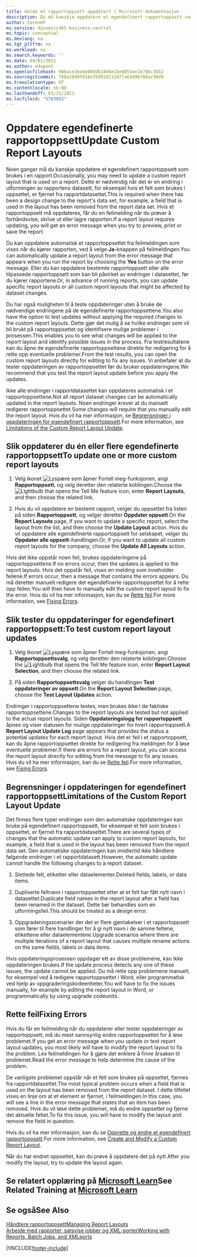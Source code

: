 ```yaml
---
title: Holde et rapportoppsett oppdatert | Microsoft-dokumentasjon
description: Du må kanskje oppdatere et egendefinert rapportoppsett som brukes i en rapport. Dette er nødvendig når det er en endring i utformingen av rapportens datasett, for eksempel hvis et felt som brukes i oppsettet, er fjernet fra rapportdatasettet.
author: SorenGP
ms.service: dynamics365-business-central
ms.topic: conceptual
ms.devlang: na
ms.tgt_pltfrm: na
ms.workload: na
ms.search.keywords: ''
ms.date: 04/01/2021
ms.author: edupont
ms.openlocfilehash: 90bace16ede000d618d4e1be8855ee16786c3bb2
ms.sourcegitcommit: 766e2840fd16efb901d211d7fa64d96766ac99d9
ms.translationtype: HT
ms.contentlocale: nb-NO
ms.lasthandoff: 03/31/2021
ms.locfileid: "5783062"
---
```

# <a name="update-custom-report-layouts"></a><span data-ttu-id="9fef4-104">Oppdatere egendefinerte rapportoppsett</span><span class="sxs-lookup"><span data-stu-id="9fef4-104">Update Custom Report Layouts</span></span>
<span data-ttu-id="9fef4-105">Noen ganger må du kanskje oppdatere et egendefinert rapportoppsett som brukes i en rapport.</span><span class="sxs-lookup"><span data-stu-id="9fef4-105">Occasionally, you may need to update a custom report layout that is used on a report.</span></span> <span data-ttu-id="9fef4-106">Dette er nødvendig når det er en endring i utformingen av rapportens datasett, for eksempel hvis et felt som brukes i oppsettet, er fjernet fra rapportdatasettet.</span><span class="sxs-lookup"><span data-stu-id="9fef4-106">This is required when there has been a design change to the report's data set, for example, a field that is used in the layout has been removed from the report data set.</span></span> <span data-ttu-id="9fef4-107">Hvis et rapportoppsett må oppdateres, får du en feilmelding når du prøver å forhåndsvise, skrive ut eller lagre rapporten.</span><span class="sxs-lookup"><span data-stu-id="9fef4-107">If a report layout requires updating, you will get an error message when you try to preview, print or save the report.</span></span>  

<span data-ttu-id="9fef4-108">Du kan oppdatere automatisk et rapportoppsettet fra feilmeldingen som vises når du kjører rapporten, ved å velge **Ja**-knappen på feilmeldingen.</span><span class="sxs-lookup"><span data-stu-id="9fef4-108">You can automatically update a report layout from the error message that appears when you run the report by choosing the **Yes** button on the error message.</span></span> <span data-ttu-id="9fef4-109">Eller du kan oppdatere bestemte rapportoppsett eller alle tilpassede rapportoppsett som kan bli påvirket av endringer i datasettet, før du kjører rapportene.</span><span class="sxs-lookup"><span data-stu-id="9fef4-109">Or, in advance of running reports, you can update specific report layouts or all custom report layouts that might be affected by dataset changes.</span></span>  

<span data-ttu-id="9fef4-110">Du har også muligheten til å teste oppdateringer uten å bruke de nødvendige endringene på de egendefinerte rapportoppsettene.</span><span class="sxs-lookup"><span data-stu-id="9fef4-110">You also have the option to test updates without applying the required changes to the custom report layouts.</span></span> <span data-ttu-id="9fef4-111">Dette gjør det mulig å se hvilke endringer som vil bli brukt på rapportoppsettet og identifisere mulige problemer i prosessen.</span><span class="sxs-lookup"><span data-stu-id="9fef4-111">This enables you to see what changes will be applied to the report layout and identify possible issues in the process.</span></span> <span data-ttu-id="9fef4-112">Fra testresultatene kan du åpne de egendefinerte rapportoppsettene direkte for redigering for å rette opp eventuelle problemer.</span><span class="sxs-lookup"><span data-stu-id="9fef4-112">From the test results, you can open the custom report layouts directly for editing to fix any issues.</span></span> <span data-ttu-id="9fef4-113">Vi anbefaler at du tester oppdateringen av rapportoppsettet før du bruker oppdateringene.</span><span class="sxs-lookup"><span data-stu-id="9fef4-113">We recommend that you test the report layout update before you apply the updates.</span></span>  

<span data-ttu-id="9fef4-114">Ikke alle endringer i rapportdatasettet kan oppdateres automatisk i et rapportoppsettene.</span><span class="sxs-lookup"><span data-stu-id="9fef4-114">Not all report dataset changes can be automatically updated in the report layouts.</span></span> <span data-ttu-id="9fef4-115">Noen endringer krever at du manuelt redigerer rapportoppsettet.</span><span class="sxs-lookup"><span data-stu-id="9fef4-115">Some changes will require that you manually edit the report layout.</span></span> <span data-ttu-id="9fef4-116">Hvis du vil ha mer informasjon, se [Begrensninger i oppdateringen for egendefinert rapportoppsett](ui-update-report-layouts.md#UpdateLimitations).</span><span class="sxs-lookup"><span data-stu-id="9fef4-116">For more information, see [Limitations of the Custom Report Layout Update](ui-update-report-layouts.md#UpdateLimitations).</span></span>  

## <a name="to-update-one-or-more-custom-report-layouts"></a><span data-ttu-id="9fef4-117">Slik oppdaterer du én eller flere egendefinerte rapportoppsett</span><span class="sxs-lookup"><span data-stu-id="9fef4-117">To update one or more custom report layouts</span></span>  

1.  <span data-ttu-id="9fef4-118">Velg ikonet ![Lyspære som åpner Fortell meg-funksjonen](media/ui-search/search_small.png "Fortell hva du vil gjøre"), angi **Rapportoppsett**, og velg deretter den relaterte koblingen.</span><span class="sxs-lookup"><span data-stu-id="9fef4-118">Choose the ![Lightbulb that opens the Tell Me feature](media/ui-search/search_small.png "Tell me what you want to do") icon, enter **Report Layouts**, and then choose the related link.</span></span>  

2.  <span data-ttu-id="9fef4-119">Hvis du vil oppdatere en bestemt rapport, velger du oppsettet fra listen på siden **Rapportoppsett**, og velger deretter **Oppdater oppsett**.</span><span class="sxs-lookup"><span data-stu-id="9fef4-119">On the **Report Layouts** page, if you want to update a specific report, select the layout from the list, and then choose the **Update Layout** action.</span></span> <span data-ttu-id="9fef4-120">Hvis du vil oppdatere alle egendefinerte rapportoppsett for selskapet, velger du **Oppdater alle oppsett**-handlingen.</span><span class="sxs-lookup"><span data-stu-id="9fef4-120">Or, if you want to update all custom report layouts for the company, choose the **Update All Layouts** action.</span></span>  

<span data-ttu-id="9fef4-121">Hvis det ikke oppstår noen feil, brukes oppdateringene på rapportoppsettene.</span><span class="sxs-lookup"><span data-stu-id="9fef4-121">If no errors occur, then the updates is applied to the report layouts.</span></span> <span data-ttu-id="9fef4-122">Hvis det oppstår feil, vises en melding som inneholder feilene.</span><span class="sxs-lookup"><span data-stu-id="9fef4-122">If errors occur, then a message that contains the errors appears.</span></span> <span data-ttu-id="9fef4-123">Du må deretter manuelt redigere det egendefinerte rapportoppsettet for å rette opp feilen.</span><span class="sxs-lookup"><span data-stu-id="9fef4-123">You will then have to manually edit the custom report layout to fix the error.</span></span> <span data-ttu-id="9fef4-124">Hvis du vil ha mer informasjon, kan du se [Rette feil](ui-update-report-layouts.md#FixErrors).</span><span class="sxs-lookup"><span data-stu-id="9fef4-124">For more information, see [Fixing Errors](ui-update-report-layouts.md#FixErrors).</span></span>  

## <a name="to-test-custom-report-layout-updates"></a><span data-ttu-id="9fef4-125">Slik tester du oppdateringer for egendefinert rapportoppsett:</span><span class="sxs-lookup"><span data-stu-id="9fef4-125">To test custom report layout updates</span></span>  

1.  <span data-ttu-id="9fef4-126">Velg ikonet ![Lyspære som åpner Fortell meg-funksjonen](media/ui-search/search_small.png "Fortell hva du vil gjøre"), angi **Rapportoppsettsvalg**, og velg deretter den relaterte koblingen.</span><span class="sxs-lookup"><span data-stu-id="9fef4-126">Choose the ![Lightbulb that opens the Tell Me feature](media/ui-search/search_small.png "Tell me what you want to do") icon, enter **Report Layout Selection**, and then choose the related link.</span></span>  

2.  <span data-ttu-id="9fef4-127">På siden **Rapportoppsettsvalg** velger du handlingen **Test oppdateringer av oppsett**.</span><span class="sxs-lookup"><span data-stu-id="9fef4-127">On the **Report Layout Selection** page, choose the **Test Layout Updates** action.</span></span>  

 <span data-ttu-id="9fef4-128">Endringer i rapportoppsettene testes, men brukes ikke i de faktiske rapportoppsettene.</span><span class="sxs-lookup"><span data-stu-id="9fef4-128">Changes to the report layouts are tested but not applied to the actual report layouts.</span></span> <span data-ttu-id="9fef4-129">Siden **Oppdateringslogg for rapportoppsett** åpnes og viser statusen for mulige oppdateringer for hvert rapportoppsett.</span><span class="sxs-lookup"><span data-stu-id="9fef4-129">A **Report Layout Update Log** page appears that provides the status a potential updates for each report layout.</span></span> <span data-ttu-id="9fef4-130">Hvis det er feil i et rapportoppsett, kan du åpne rapportoppsettet direkte for redigering fra meldingen for å løse eventuelle problemer.</span><span class="sxs-lookup"><span data-stu-id="9fef4-130">If there are errors for a report layout, you can access the report layout directly for editing from the message to fix any issues.</span></span> <span data-ttu-id="9fef4-131">Hvis du vil ha mer informasjon, kan du se [Rette feil](ui-update-report-layouts.md#FixErrors).</span><span class="sxs-lookup"><span data-stu-id="9fef4-131">For more information, see [Fixing Errors](ui-update-report-layouts.md#FixErrors).</span></span>  

##  <a name="limitations-of-the-custom-report-layout-update"></a><a name="UpdateLimitations"></a> <span data-ttu-id="9fef4-132">Begrensninger i oppdateringen for egendefinert rapportoppsett</span><span class="sxs-lookup"><span data-stu-id="9fef4-132">Limitations of the Custom Report Layout Update</span></span>  
 <span data-ttu-id="9fef4-133">Det finnes flere typer endringer som den automatiske oppdateringen kan bruke på egendefinert rapportoppsett, for eksempel et felt som brukes i oppsettet, er fjernet fra rapportdatasettet.</span><span class="sxs-lookup"><span data-stu-id="9fef4-133">There are several types of changes that the automatic update can apply to custom report layouts, for example, a field that is used in the layout has been removed from the report data set.</span></span> <span data-ttu-id="9fef4-134">Den automatiske oppdateringen kan imidlertid ikke håndtere følgende endringer i et rapportdatasett.</span><span class="sxs-lookup"><span data-stu-id="9fef4-134">However, the automatic update cannot handle the following changes to a report dataset.</span></span>  

1.  <span data-ttu-id="9fef4-135">Slettede felt, etiketter eller dataelementer.</span><span class="sxs-lookup"><span data-stu-id="9fef4-135">Deleted fields, labels, or data items.</span></span>  

2.  <span data-ttu-id="9fef4-136">Dupliserte feltnavn i rapportoppsettet etter at et felt har fått nytt navn i datasettet.</span><span class="sxs-lookup"><span data-stu-id="9fef4-136">Duplicate field names in the report layout after a field has been renamed in the dataset.</span></span> <span data-ttu-id="9fef4-137">Dette bør behandles som en utformingsfeil.</span><span class="sxs-lookup"><span data-stu-id="9fef4-137">This should be treated as a design error.</span></span>  

3.  <span data-ttu-id="9fef4-138">Oppgraderingsscenarier der det er flere gjentakelser i et rapportoppsett som fører til flere handlinger for å gi nytt navn i de samme feltene, etikettene eller dataelementene.</span><span class="sxs-lookup"><span data-stu-id="9fef4-138">Upgrade scenarios where there are multiple iterations of a report layout that causes multiple rename actions on the same fields, labels or data items.</span></span>  

 <span data-ttu-id="9fef4-139">Hvis oppdateringsprosessen oppdager ett av disse problemene, kan ikke oppdateringen brukes.</span><span class="sxs-lookup"><span data-stu-id="9fef4-139">If the update process detects any one of these issues, the update cannot be applied.</span></span> <span data-ttu-id="9fef4-140">Du må rette opp problemene manuelt, for eksempel ved å redigere rapportoppsettet i Word, eller programmatisk ved hjelp av oppgraderingskodeenheter.</span><span class="sxs-lookup"><span data-stu-id="9fef4-140">You will have to fix the issues manually, for example by editing the report layout in Word, or programmatically by using upgrade codeunits.</span></span>  

##  <a name="fixing-errors"></a><a name="FixErrors"></a> <span data-ttu-id="9fef4-141">Rette feil</span><span class="sxs-lookup"><span data-stu-id="9fef4-141">Fixing Errors</span></span>  
 <span data-ttu-id="9fef4-142">Hvis du får en feilmelding når du oppdaterer eller tester oppdateringer av rapportoppsett, må du mest sannsynlig endre rapportoppsettet for å løse problemet.</span><span class="sxs-lookup"><span data-stu-id="9fef4-142">If you get an error message when you update or test report layout updates, you most likely will have to modify the report layout to fix the problem.</span></span> <span data-ttu-id="9fef4-143">Les feilmeldingen for å gjøre det enklere å finne årsaken til problemet.</span><span class="sxs-lookup"><span data-stu-id="9fef4-143">Read the error message to help determine the cause of the problem.</span></span>  

 <span data-ttu-id="9fef4-144">De vanligste problemet oppstår når et felt som brukes på oppsettet, fjernes fra rapportdatasettet.</span><span class="sxs-lookup"><span data-stu-id="9fef4-144">The most typical problem occurs when a field that is used on the layout has been removed from the report dataset.</span></span> <span data-ttu-id="9fef4-145">I dette tilfellet vises en linje om at et element er fjernet, i feilmeldingen.</span><span class="sxs-lookup"><span data-stu-id="9fef4-145">In this case, you will see a line in the error message that states that an item has been removed.</span></span> <span data-ttu-id="9fef4-146">Hvis du vil løse dette problemet, må du endre oppsettet og fjerne det aktuelle feltet.</span><span class="sxs-lookup"><span data-stu-id="9fef4-146">To fix this issue, you will have to modify the layout and remove the field in question.</span></span>  

 <span data-ttu-id="9fef4-147">Hvis du vil ha mer informasjon, kan du se [Opprette og endre et egendefinert rapportoppsett](ui-how-create-custom-report-layout.md#ModifyCustomLayout).</span><span class="sxs-lookup"><span data-stu-id="9fef4-147">For more information, see [Create and Modify a Custom Report Layout](ui-how-create-custom-report-layout.md#ModifyCustomLayout).</span></span>  

<span data-ttu-id="9fef4-148">Når du har endret oppsettet, kan du prøve å oppdatere det på nytt.</span><span class="sxs-lookup"><span data-stu-id="9fef4-148">After you modify the layout, try to update the layout again.</span></span>  

## <a name="see-related-training-at-microsoft-learn"></a><span data-ttu-id="9fef4-149">Se relatert opplæring på [Microsoft Learn](/learn/modules/change-documents-dynamics-365-business-central/index)</span><span class="sxs-lookup"><span data-stu-id="9fef4-149">See Related Training at [Microsoft Learn](/learn/modules/change-documents-dynamics-365-business-central/index)</span></span>

## <a name="see-also"></a><span data-ttu-id="9fef4-150">Se også</span><span class="sxs-lookup"><span data-stu-id="9fef4-150">See Also</span></span>  
 [<span data-ttu-id="9fef4-151">Håndtere rapportoppsett</span><span class="sxs-lookup"><span data-stu-id="9fef4-151">Managing Report Layouts</span></span>](ui-manage-report-layouts.md)  
 [<span data-ttu-id="9fef4-152">Arbeide med rapporter, satsvise jobber og XML-porter</span><span class="sxs-lookup"><span data-stu-id="9fef4-152">Working with Reports, Batch Jobs, and XMLports</span></span>](ui-work-report.md)  


[!INCLUDE[footer-include](includes/footer-banner.md)]
